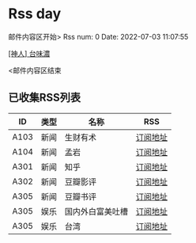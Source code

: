 # Rss day

邮件内容区开始>
Rss num: 0  Date: 2022-07-03 11:07:55 <br/>

<a href='https://www.ptt.cc/bbs/Beauty/M.1656816098.A.98F.html'>[神人] 台味濃</a><br/>


<邮件内容区结束

## 已收集RSS列表

| ID | 类型 | 名称  | RSS  |
| -- | -- | -- | -- | 
| A103  | 新闻 | 生财有术 | [订阅地址](https://scys.info/feed) |
| A104  | 新闻 | 孟岩  | [订阅地址](https://feedpress.me/wx-dreamytalks) |
| A301  | 新闻 | 知乎 | [订阅地址](https://www.zhihu.com/rss) |
| A302  | 新闻 | 豆瓣影评 | [订阅地址](https://www.douban.com/feed/review/movie) |
| A305  | 新闻 | 豆瓣书评 | [订阅地址](https://www.douban.com/feed/review/book) |
| A305  | 娱乐 | 国内外白富美吐槽 | [订阅地址](http://rsshub.v2fy.com:1200/weibo/user/5323541229) |
| A305  | 娱乐 | 台湾 | [订阅地址](https://www.ptt.cc/atom/beauty.xml) |
